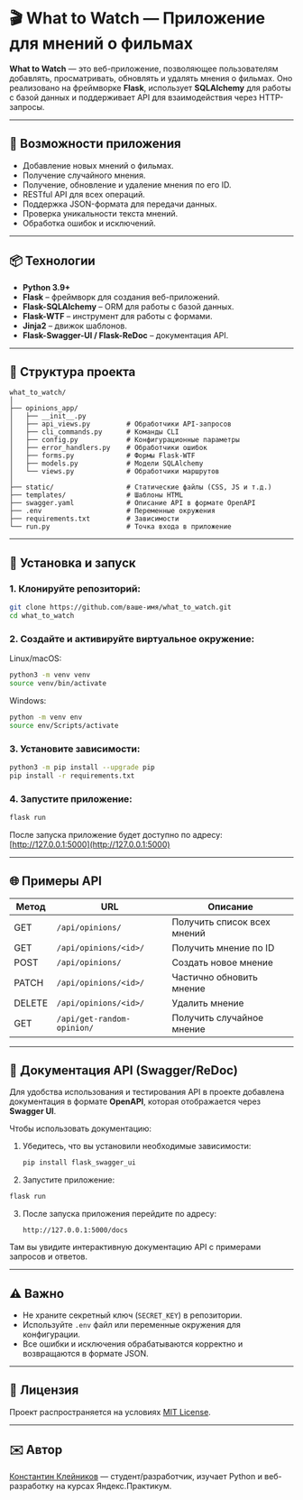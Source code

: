 # 🎬 What to Watch — Приложение для мнений о фильмах

**What to Watch** — это веб-приложение, позволяющее пользователям добавлять, просматривать, обновлять и удалять мнения о фильмах. Оно реализовано на фреймворке **Flask**, использует **SQLAlchemy** для работы с базой данных и поддерживает API для взаимодействия через HTTP-запросы.

---

## 🚀 Возможности приложения

- Добавление новых мнений о фильмах.
- Получение случайного мнения.
- Получение, обновление и удаление мнения по его ID.
- RESTful API для всех операций.
- Поддержка JSON-формата для передачи данных.
- Проверка уникальности текста мнений.
- Обработка ошибок и исключений.

---

## 📦 Технологии

- **Python 3.9+**
- **Flask** – фреймворк для создания веб-приложений.
- **Flask-SQLAlchemy** – ORM для работы с базой данных.
- **Flask-WTF** – инструмент для работы с формами.
- **Jinja2** – движок шаблонов.
- **Flask-Swagger-UI / Flask-ReDoc** – документация API.

---

## 📁 Структура проекта

```
what_to_watch/
│
├── opinions_app/
│   ├── __init__.py
│   ├── api_views.py         # Обработчики API-запросов
│   ├── cli_commands.py      # Команды CLI
│   ├── config.py            # Конфигурационные параметры
│   ├── error_handlers.py    # Обработчики ошибок
│   ├── forms.py             # Формы Flask-WTF
│   ├── models.py            # Модели SQLAlchemy
│   └── views.py             # Обработчики маршрутов
│
├── static/                  # Статические файлы (CSS, JS и т.д.)
├── templates/               # Шаблоны HTML
├── swagger.yaml             # Описание API в формате OpenAPI
├── .env                     # Переменные окружения
├── requirements.txt         # Зависимости
└── run.py                   # Точка входа в приложение
```

---

## 🧪 Установка и запуск

### 1. Клонируйте репозиторий:

```bash
git clone https://github.com/ваше-имя/what_to_watch.git
cd what_to_watch
```

### 2. Создайте и активируйте виртуальное окружение:

Linux/macOS:
```bash
python3 -m venv venv
source venv/bin/activate
```

Windows:
```bash
python -m venv env
source env/Scripts/activate
```

### 3. Установите зависимости:

```bash
python3 -m pip install --upgrade pip
pip install -r requirements.txt
```

### 4. Запустите приложение:

```bash
flask run
```

После запуска приложение будет доступно по адресу: [http://127.0.0.1:5000](http://127.0.0.1:5000)

---

## 🌐 Примеры API

| Метод | URL | Описание |
|-------|-----|----------|
| GET | `/api/opinions/` | Получить список всех мнений |
| GET | `/api/opinions/<id>/` | Получить мнение по ID |
| POST | `/api/opinions/` | Создать новое мнение |
| PATCH | `/api/opinions/<id>/` | Частично обновить мнение |
| DELETE | `/api/opinions/<id>/` | Удалить мнение |
| GET | `/api/get-random-opinion/` | Получить случайное мнение |

---

## 📘 Документация API (Swagger/ReDoc)

Для удобства использования и тестирования API в проекте добавлена документация в формате **OpenAPI**, которая отображается через **Swagger UI**.

Чтобы использовать документацию:

1. Убедитесь, что вы установили необходимые зависимости:
   ```bash
   pip install flask_swagger_ui 
   ```

2. Запустите приложение:

```bash
flask run
```


3. После запуска приложения перейдите по адресу:
   ```
   http://127.0.0.1:5000/docs
   ```

Там вы увидите интерактивную документацию API с примерами запросов и ответов.

---

## ⚠️ Важно

- Не храните секретный ключ (`SECRET_KEY`) в репозитории.
- Используйте `.env` файл или переменные окружения для конфигурации.
- Все ошибки и исключения обрабатываются корректно и возвращаются в формате JSON.

---

## 📝 Лицензия

Проект распространяется на условиях [MIT License](LICENSE).

---

## ✉️ Автор

[Константин Клейников](https://github.com/kkleinikov) — студент/разработчик, изучает Python и веб-разработку на курсах Яндекс.Практикум.
